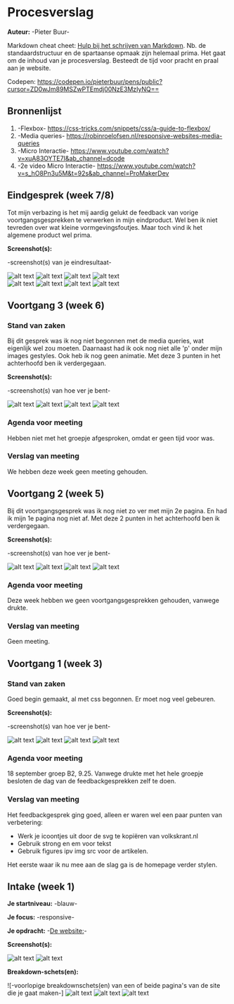 # Procesverslag
**Auteur:** -Pieter Buur-

Markdown cheat cheet: [Hulp bij het schrijven van Markdown](https://github.com/adam-p/markdown-here/wiki/Markdown-Cheatsheet). Nb. de standaardstructuur en de spartaanse opmaak zijn helemaal prima. Het gaat om de inhoud van je procesverslag. Besteedt de tijd voor pracht en praal aan je website.

Codepen: https://codepen.io/pieterbuur/pens/public?cursor=ZD0wJm89MSZwPTEmdj00NzE3MzIyNQ==



## Bronnenlijst
1. -Flexbox- https://css-tricks.com/snippets/css/a-guide-to-flexbox/
2. -Media queries- https://robinroelofsen.nl/responsive-websites-media-queries
3. -Micro Interactie- https://www.youtube.com/watch?v=xuA83OYTE7I&ab_channel=dcode
4. -2e video Micro Interactie- https://www.youtube.com/watch?v=s_hO8Pn3u5M&t=92s&ab_channel=ProMakerDev



## Eindgesprek (week 7/8)

Tot mijn verbazing is het mij aardig gelukt de feedback van vorige voortgangsgesprekken te verwerken in mijn eindproduct. Wel ben ik niet tevreden over wat kleine vormgevingsfoutjes. Maar toch vind ik het algemene product wel prima.

**Screenshot(s):**

-screenshot(s) van je eindresultaat-

![alt text](images/screenshot_headfinal.jpeg "Screenshot head")
![alt text](images/screenshot_mainfinal.jpeg "Screenshot main")
![alt text](images/screenshot_main2final.jpeg "Screenshot main2")
![alt text](images/screenshot_footerfinal.jpeg "Screenshot footer")
<br>
![alt text](images/screenshotpag2_headfinal.jpeg "Screenshot head")
![alt text](images/screenshotpag2_mainfinal.jpeg "Screenshot main")
![alt text](images/screenshotpag2_main2final.jpeg "Screenshot main2")
![alt text](images/screenshotpag2_footerfinal.jpeg "Screenshot footer")

## Voortgang 3 (week 6)

### Stand van zaken

Bij dit gesprek was ik nog niet begonnen met de media queries, wat eigenlijk wel zou moeten. Daarnaast had ik ook nog niet alle 'p'
onder mijn images gestyles. Ook heb ik nog geen animatie. Met deze 3 punten in het achterhoofd ben ik verdergegaan.

**Screenshot(s):**

-screenshot(s) van hoe ver je bent-

![alt text](images/screenshot_headdd.jpeg "Screenshot head")
![alt text](images/screenshot_mainnn.jpeg "Screenshot main")
![alt text](images/screenshot_mainnn_deel2.jpeg "Screenshot main2")
![alt text](images/screenshot_footerrr.jpeg "Screenshot footer")

### Agenda voor meeting

Hebben niet met het groepje afgesproken, omdat er geen tijd voor was.

### Verslag van meeting

We hebben deze week geen meeting gehouden.

## Voortgang 2 (week 5)

Bij dit voortgangsgesprek was ik nog niet zo ver met mijn 2e pagina. En had ik mijn 1e pagina nog niet af. Met deze 2 punten in het achterhoofd ben ik verdergegaan.

**Screenshot(s):**

-screenshot(s) van hoe ver je bent-

![alt text](images/screenshot_headd.jpeg "Screenshot head 2")
![alt text](images/screenshot_mainn.jpeg "Screenshot main 2")
![alt text](images/screenshot_mainn_deel2.jpeg "Screenshot head deel 2")
![alt text](images/screenshot_footerr.jpeg "Screenshot footer 2")

### Agenda voor meeting
Deze week hebben we geen voortgangsgesprekken gehouden, vanwege drukte.

### Verslag van meeting
Geen meeting.

## Voortgang 1 (week 3)


### Stand van zaken

Goed begin gemaakt, al met css begonnen. Er moet nog veel gebeuren.

**Screenshot(s):**

-screenshot(s) van hoe ver je bent-

![alt text](images/screenshot_head.jpeg "Screenshot head")
![alt text](images/screenshot_main.jpeg "Screenshot main")
![alt text](images/screenshot_main2.jpeg "Screenshot main2")
![alt text](images/screenshot_footer.jpeg "Screenshot footer")

### Agenda voor meeting

18 september groep B2, 9.25. Vanwege drukte met het hele groepje besloten de dag van de feedbackgesprekken zelf te doen.

### Verslag van meeting

Het feedbackgesprek ging goed, alleen er waren wel een paar punten van verbetering:

- Werk je icoontjes uit door de svg te kopiëren van volkskrant.nl
- Gebruik strong en em voor tekst
- Gebruik figures ipv img src voor de artikelen.
    
Het eerste waar ik nu mee aan de slag ga is de homepage verder stylen.



## Intake (week 1)

**Je startniveau:** -blauw-

**Je focus:** -responsive-

**Je opdracht:** -[De website:](https://www.volkskrant.nl/)-

**Screenshot(s):**

![alt text](images/screenshot_volkskrant.png "Screenshot homepage")
![alt text](images/screenshot_footer_volkskrant.png "Screenshot footer")


**Breakdown-schets(en):**

![-voorlopige breakdownschets(en) van een of beide pagina's van de site die je gaat maken-]
![alt text](images/breakdown_volkskrant_homepage.png "Homepage breakdown")
![alt text](images/breakdown_artikel_volkskrant.png "Artikel breakdown")
![alt text](images/breakdown_volkskrant_mobiel.png "Mobiel breakdown")


